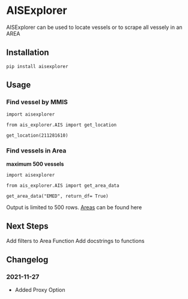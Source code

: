 # AISExplorer
AISExplorer can be used to locate vessels or to scrape all vessely in an AREA

## Installation

```
pip install aisexplorer
```

## Usage

### Find vessel by MMIS

```
import aisexplorer

from ais_explorer.AIS import get_location

get_location(211281610)
```

### Find vessels in Area

**maximum 500 vessels**

```
import aisexplorer

from ais_explorer.AIS import get_area_data

get_area_data("EMED", return_df= True)
```
Output is limited to 500 rows.
[Areas](https://help.marinetraffic.com/hc/en-us/articles/214556408-Areas-of-the-World-How-does-MarineTraffic-segment-them-) can be found here

## Next Steps

Add filters to Area Function
Add docstrings to functions

## Changelog

### 2021-11-27

- Added Proxy Option






